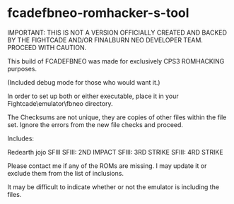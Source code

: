 # fcadefbneo-romhacker-s-tool
IMPORTANT: THIS IS NOT A VERSION OFFICIALLY CREATED AND BACKED BY THE FIGHTCADE AND/OR FINALBURN NEO DEVELOPER TEAM. PROCEED WITH CAUTION.

This build of FCADEFBNEO was made for exclusively CPS3 ROMHACKING purposes.

(Included debug mode for those who would want it.)

In order to set up both or either executable, place it in your Fightcade\emulator\fbneo directory.

The Checksums are not unique, they are copies of other files within the file set. Ignore the errors from the new file checks and proceed.

Includes:

Redearth
jojo
SFIII
SFIII: 2ND IMPACT
SFIII: 3RD STRIKE
SFIII: 4RD STRIKE


Please contact me if any of the ROMs are missing. I may update it or exclude them from the list of inclusions.

It may be difficult to indicate whether or not the emulator is including the files.
